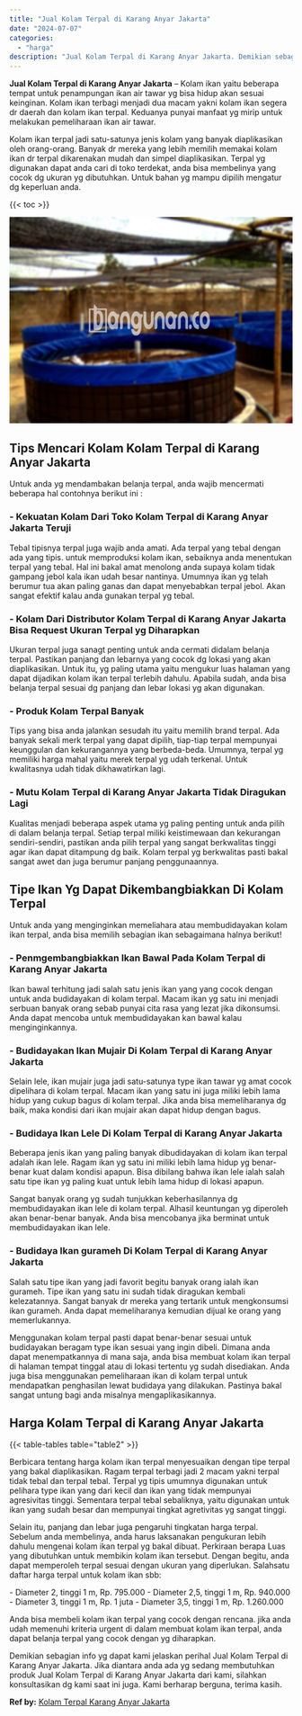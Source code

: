 ```yaml
---
title: "Jual Kolam Terpal di Karang Anyar Jakarta"
date: "2024-07-07"
categories: 
  - "harga"
description: "Jual Kolam Terpal di Karang Anyar Jakarta. Demikian sebagian info yg dapat kami jelaskan perihal Jual Kolam Terpal di Karang Anyar Jakarta. Jika diantara and..."
---
```


**Jual Kolam Terpal di Karang Anyar Jakarta** – Kolam ikan yaitu beberapa tempat untuk penampungan ikan air tawar yg bisa hidup akan sesuai keinginan. Kolam ikan terbagi menjadi dua macam yakni kolam ikan segera dr daerah dan kolam ikan terpal. Keduanya punyai manfaat yg mirip untuk melakukan pemeliharaan ikan air tawar.

Kolam ikan terpal jadi satu-satunya jenis kolam yang banyak diaplikasikan oleh orang-orang. Banyak dr mereka yang lebih memilih memakai kolam ikan dr terpal dikarenakan mudah dan simpel diaplikasikan. Terpal yg digunakan dapat anda cari di toko terdekat, anda bisa membelinya yang cocok dg ukuran yg dibutuhkan. Untuk bahan yg mampu dipilih mengatur dg keperluan anda.

{{< toc >}}

![Jual Kolam Terpal di Karang Anyar Jakarta](/images/jual-kolam-terpal-34.png)

## Tips Mencari Kolam Kolam Terpal di Karang Anyar Jakarta

Untuk anda yg mendambakan belanja terpal, anda wajib mencermati beberapa hal contohnya berikut ini :

### \- Kekuatan Kolam Dari Toko Kolam Terpal di Karang Anyar Jakarta Teruji

Tebal tipisnya terpal juga wajib anda amati. Ada terpal yang tebal dengan ada yang tipis. untuk memproduksi kolam ikan, sebaiknya anda menentukan terpal yang tebal. Hal ini bakal amat menolong anda supaya kolam tidak gampang jebol kala ikan udah besar nantinya. Umumnya ikan yg telah berumur tua akan paling ganas dan dapat menyebabkan terpal jebol. Akan sangat efektif kalau anda gunakan terpal yg tebal.

### \- Kolam Dari Distributor Kolam Terpal di Karang Anyar Jakarta Bisa Request Ukuran Terpal yg Diharapkan

Ukuran terpal juga sanagt penting untuk anda cermati didalam belanja terpal. Pastikan panjang dan lebarnya yang cocok dg lokasi yang akan diaplikasikan. Untuk itu, yg paling utama yaitu mengukur luas halaman yang dapat dijadikan kolam ikan terpal terlebih dahulu. Apabila sudah, anda bisa belanja terpal sesuai dg panjang dan lebar lokasi yg akan digunakan.

### \- Produk Kolam Terpal Banyak

Tips yang bisa anda jalankan sesudah itu yaitu memilih brand terpal. Ada banyak sekali merk terpal yang dapat dipilih, tiap-tiap terpal mempunyai keunggulan dan kekurangannya yang berbeda-beda. Umumnya, terpal yg memiliki harga mahal yaitu merek terpal yg udah terkenal. Untuk kwalitasnya udah tidak dikhawatirkan lagi.

### \- Mutu Kolam Terpal di Karang Anyar Jakarta Tidak Diragukan Lagi

Kualitas menjadi beberapa aspek utama yg paling penting untuk anda pilih di dalam belanja terpal. Setiap terpal miliki keistimewaan dan kekurangan sendiri-sendiri, pastikan anda pilih terpal yang sangat berkwalitas tinggi agar ikan dapat ditampung dg baik. Kolam terpal yg berkwalitas pasti bakal sangat awet dan juga berumur panjang penggunaannya.

## Tipe Ikan Yg Dapat Dikembangbiakkan Di Kolam Terpal

Untuk anda yang menginginkan memeliahara atau membudidayakan kolam ikan terpal, anda bisa memilih sebagian ikan sebagaimana halnya berikut!

### \- Penmgembangbiakkan Ikan Bawal Pada Kolam Terpal di Karang Anyar Jakarta

Ikan bawal terhitung jadi salah satu jenis ikan yang yang cocok dengan untuk anda budidayakan di kolam terpal. Macam ikan yg satu ini menjadi serbuan banyak orang sebab punyai cita rasa yang lezat jika dikonsumsi. Anda dapat mencoba untuk membudidayakan kan bawal kalau menginginkannya.

### \- Budidayakan Ikan Mujair Di Kolam Terpal di Karang Anyar Jakarta

Selain lele, ikan mujair juga jadi satu-satunya type ikan tawar yg amat cocok dipelihara di kolam terpal. Macam ikan yang satu ini juga miliki lebih lama hidup yang cukup bagus di kolam terpal. Jika anda bisa memeliharanya dg baik, maka kondisi dari ikan mujair akan dapat hidup dengan bagus.

### \- Budidaya Ikan Lele Di Kolam Terpal di Karang Anyar Jakarta

Beberapa jenis ikan yang paling banyak dibudidayakan di kolam ikan terpal adalah ikan lele. Ragam ikan yg satu ini miliki lebih lama hidup yg benar-benar kuat dalam kondisi apapun. Bisa dibilang bahwa ikan lele ialah salah satu tipe ikan yg paling kuat untuk lebih lama hidup di lokasi apapun.

Sangat banyak orang yg sudah tunjukkan keberhasilannya dg membudidayakan ikan lele di kolam terpal. Alhasil keuntungan yg diperoleh akan benar-benar banyak. Anda bisa mencobanya jika berminat untuk membudidayakan ikan lele.

### \- Budidaya Ikan gurameh Di Kolam Terpal di Karang Anyar Jakarta

Salah satu tipe ikan yang jadi favorit begitu banyak orang ialah ikan gurameh. Tipe ikan yang satu ini sudah tidak diragukan kembali kelezatannya. Sangat banyak dr mereka yang tertarik untuk mengkonsumsi ikan gurameh. Anda dapat memeliharanya kemudian dijual ke orang yang memerlukannya.

Menggunakan kolam terpal pasti dapat benar-benar sesuai untuk budidayakan beragam type ikan sesuai yang ingin dibeli. Dimana anda dapat menempatkannya di mana saja, anda bisa membuat kolam ikan terpal di halaman tempat tinggal atau di lokasi tertentu yg sudah disediakan. Anda juga bisa menggunakan pemeliharaan ikan di kolam terpal untuk mendapatkan penghasilan lewat budidaya yang dilakukan. Pastinya bakal sangat untung bagi anda misalnya mengaplikasikannya.

## Harga Kolam Terpal di Karang Anyar Jakarta

{{< table-tables table="table2" >}}

Berbicara tentang harga kolam ikan terpal menyesuaikan dengan tipe terpal yang bakal diaplikasikan. Ragam terpal terbagi jadi 2 macam yakni terpal tidak tebal dan terpal tebal. Terpal yg tipis umumnya digunakan untuk pelihara type ikan yang dari kecil dan ikan yang tidak mempunyai agresivitas tinggi. Sementara terpal tebal sebaliknya, yaitu digunakan untuk ikan yang sudah besar dan mempunyai tingkat agretivitas yg sangat tinggi.

Selain itu, panjang dan lebar juga pengaruhi tingkatan harga terpal. Sebelum anda membelinya, anda harus laksanakan pengukuran lebih dahulu mengenai kolam ikan terpal yg bakal dibuat. Perkiraan berapa Luas yang dibutuhkan untuk membikin kolam ikan tersebut. Dengan begitu, anda dapat memperoleh terpal sesuai dengan ukuran yang diperlukan. Salahsatu daftar harga terpal untuk kolam ikan sbb:

\- Diameter 2, tinggi 1 m, Rp. 795.000 - Diameter 2,5, tinggi 1 m, Rp. 940.000 - Diameter 3, tinggi 1 m, Rp. 1 juta - Diameter 3,5, tinggi 1 m, Rp. 1.260.000

Anda bisa membeli kolam ikan terpal yang cocok dengan rencana. jika anda udah memenuhi kriteria urgent di dalam membuat kolam ikan terpal, anda dapat belanja terpal yang cocok dengan yg diharapkan.

Demikian sebagian info yg dapat kami jelaskan perihal Jual Kolam Terpal di Karang Anyar Jakarta. Jika diantara anda ada yg sedang membutuhkan produk Jual Kolam Terpal di Karang Anyar Jakarta dari kami, silahkan konsultasikan dg kami saat ini juga. Kami berharap berguna, terima kasih.

**Ref by:** [Kolam Terpal Karang Anyar Jakarta](https://id.wikipedia.org/wiki/Kolam)

